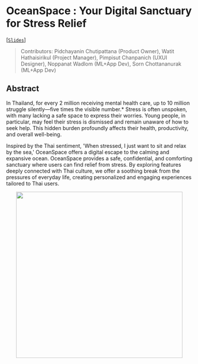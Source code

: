 # OceanSpace : Your Digital Sanctuary for Stress Relief
[[`Slides`]([https://www.figma.com/deck/TlA4E86wSU4GRxtJ0nB0XD])]

> Contributors: Pidchayanin Chutipattana (Product Owner), Watit Hathaisirikul (Project Manager), Pimpisut Chanpanich (UXUI Designer), Noppanat Wadlom (ML+App Dev), Sorn Chottananurak (ML+App Dev)


## Abstract
In Thailand, for every 2 million receiving mental health care, up to 10 million struggle silently—five times the visible number.* Stress is often unspoken, with many lacking a safe space to express their worries. Young people, in particular, may feel their stress is dismissed and remain unaware of how to seek help. This hidden burden profoundly affects their health, productivity, and overall well-being.

Inspired by the Thai sentiment, 'When stressed, I just want to sit and relax by the sea,' OceanSpace offers a digital escape to the calming and expansive ocean. OceanSpace provides a safe, confidential, and comforting sanctuary where users can find relief from stress. By exploring features deeply connected with Thai culture, we offer a soothing break from the pressures of everyday life, creating personalized and engaging experiences tailored to Thai users.

<p align="center">
<img src="image/covariate_shift.png" height=450>
</p>


<!-- ## Results -->

<!-- ### Game: `MS PacMan` -->

<!-- Here's a GIF of the agent playing `MS PacMan`:

![Agent Playing](assets/pacman.gif) -->


